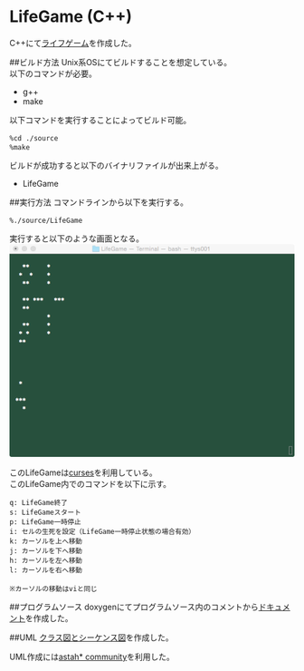 # LifeGame (C++)
C++にて[ライフゲーム](http://ja.wikipedia.org/wiki/%E3%83%A9%E3%82%A4%E3%83%95%E3%82%B2%E3%83%BC%E3%83%A0)を作成した。  

##ビルド方法
Unix系OSにてビルドすることを想定している。  
以下のコマンドが必要。  

- g++
- make

以下コマンドを実行することによってビルド可能。  

	%cd ./source  
	%make 

ビルドが成功すると以下のバイナリファイルが出来上がる。  

 - LifeGame
 

##実行方法
コマンドラインから以下を実行する。  

	%./source/LifeGame


実行すると以下のような画面となる。　　
![](./img_LifeGame.png)

このLifeGameは[curses](http://ja.wikipedia.org/wiki/Curses)を利用している。  
このLifeGame内でのコマンドを以下に示す。  

	q: LifeGame終了
	s: LifeGameスタート
	p: LifeGame一時停止
	i: セルの生死を設定（LifeGame一時停止状態の場合有効）
	k: カーソルを上へ移動
	j: カーソルを下へ移動
	h: カーソルを左へ移動
	l: カーソルを右へ移動

	※カーソルの移動はviと同じ


##プログラムソース
doxygenにてプログラムソース内のコメントから[ドキュメント](./html/index.html)を作成した。  

##UML
[クラス図とシーケンス図](./LifeGame.asta)を作成した。  

UML作成には[astah* community](http://astah.change-vision.com/ja/)を利用した。  

